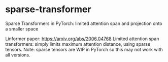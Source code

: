 # sparse-transformer
Sparse Transformers in PyTorch: limited attention span and projection onto a smaller space

Linformer paper: https://arxiv.org/abs/2006.04768
Limited attention span transformers: simply limits maximum attention distance, using sparse tensors. Note: sparse tensors are WIP in PyTorch so this may not work with all versions.
